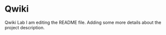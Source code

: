 # Qwiki
Qwiki Lab
I am editing the README file. Adding some more details about the project description.
